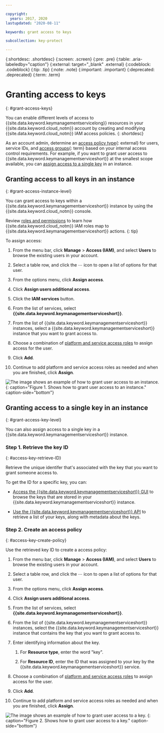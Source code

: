 ```yaml
---

copyright:
  years: 2017, 2020
lastupdated: "2020-08-11"

keywords: grant access to keys

subcollection: key-protect

---
```


{:shortdesc: .shortdesc}
{:screen: .screen}
{:pre: .pre}
{:table: .aria-labeledby="caption"}
{:external: target="_blank" .external}
{:codeblock: .codeblock}
{:tip: .tip}
{:note: .note}
{:important: .important}
{:deprecated: .deprecated}
{:term: .term}

# Granting access to keys
{: #grant-access-keys}

You can enable different levels of access to
{{site.data.keyword.keymanagementservicelong}} resources in your
{{site.data.keyword.cloud_notm}} account by creating and modifying
{{site.data.keyword.cloud_notm}} IAM access policies.
{: shortdesc}

As an account admin, determine an
[access policy type](/docs/account?topic=account-userroles#policytypes){: external}
for users, service IDs, and
[access groups](#x2160811){: term}
based on your internal access control requirements. For example, if you want to
grant user access to {{site.data.keyword.keymanagementserviceshort}} at the
smallest scope available, you can
[assign access to a single key](#grant-access-key-level)
in an instance.

## Granting access to all keys in an instance
{: #grant-access-instance-level}

You can grant access to keys within a
{{site.data.keyword.keymanagementserviceshort}} instance by using the
{{site.data.keyword.cloud_notm}} console.

Review
[roles and permissions](/docs/key-protect?topic=key-protect-manage-access)
to learn how {{site.data.keyword.cloud_notm}} IAM roles map to
{{site.data.keyword.keymanagementserviceshort}} actions.
{: tip}

To assign access:

1. From the menu bar, click **Manage** &gt; **Access (IAM)**, and select
   **Users** to browse the existing users in your account.

2. Select a table row, and click the ⋯ icon to open a list of options for that
   user.

3. From the options menu, click **Assign access**.

4. Click **Assign users additional access**.

5. Click the **IAM services** button.

6. From the list of services, select
   **{{site.data.keyword.keymanagementserviceshort}}**.

7. From the list of {{site.data.keyword.keymanagementserviceshort}} instances,
   select a {{site.data.keyword.keymanagementserviceshort}} instance that you
   want to grant access to.

8. Choose a combination of
   [platform and service access roles](/docs/key-protect?topic=key-protect-manage-access#roles)
   to assign access for the user.

9. Click **Add**.

10. Continue to add platform and service access roles as needed and when you are
    finished, click **Assign**.

![The image shows an example of how to grant user access to an instance.](images/fine-grain-instance-policy.png){: caption="Figure 1. Shows how to grant user access to an instance." caption-side="bottom"}

## Granting access to a single key in an instance
{: #grant-access-key-level}

You can also assign access to a single key in a
{{site.data.keyword.keymanagementserviceshort}} instance.

### Step 1. Retrieve the key ID
{: #access-key-retrieve-ID}

Retrieve the unique identifer that's associated with the key that you want to
grant someone access to.

To get the ID for a specific key, you can:

- [Access the {{site.data.keyword.keymanagementserviceshort}} GUI](/docs/key-protect?topic=key-protect-view-keys#view-keys-gui)
  to browse the keys that are stored in your
  {{site.data.keyword.keymanagementserviceshort}} instance.

- [Use the {{site.data.keyword.keymanagementserviceshort}} API](/docs/key-protect?topic=key-protect-view-keys#retrieve-keys-api)
  to retrieve a list of your keys, along with metadata about the keys.

### Step 2. Create an access policy
{: #access-key-create-policy}

Use the retrieved key ID to create a access policy:

1. From the menu bar, click **Manage** &gt; **Access (IAM)**, and select
   **Users** to browse the existing users in your account.

2. Select a table row, and click the ⋯ icon to open a list of options for that
   user.

3. From the options menu, click **Assign access**.

4. Click **Assign users additional access**.

5. From the list of services, select
   **{{site.data.keyword.keymanagementserviceshort}}**.

6. From the list of {{site.data.keyword.keymanagementserviceshort}} instances,
   select the {{site.data.keyword.keymanagementserviceshort}} instance that
   contains the key that you want to grant access to.

7. Enter identifying information about the key.

   1. For **Resource type**, enter the word "key".

   2. For **Resource ID**, enter the ID that was assigned to your key by the
      {{site.data.keyword.keymanagementserviceshort}} service.

8. Choose a combination of
   [platform and service access roles](/docs/key-protect?topic=key-protect-manage-access#roles)
   to assign access for the user.

9. Click **Add**.

10. Continue to add platform and service access roles as needed and when you are
    finished, click **Assign**.

![The image shows an example of how to grant user access to a key.](images/fine-grain-key-policy.png)
{: caption="Figure 2. Shows how to grant user access to a key." caption-side="bottom"}
